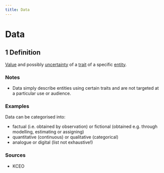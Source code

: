 ```yaml
---
title: Data
---
```


# Data

## 1 Definition

[Value](../value) and possibly [uncertainty](../uncertainty) of a [trait](../trait) of a specific [entity](../entity).

### Notes 
- Data simply describe entities using certain traits and are not targeted at a particular use or audience.

### Examples 
Data can be categorised into:
- factual (i.e. obtained by observation) or fictional (obtained e.g. through modelling, estimating or assigning)
- quantitative (continuous) or qualitative (categorical)
- analogue or digital
(list not exhaustive!)
### Sources
- KCEO
